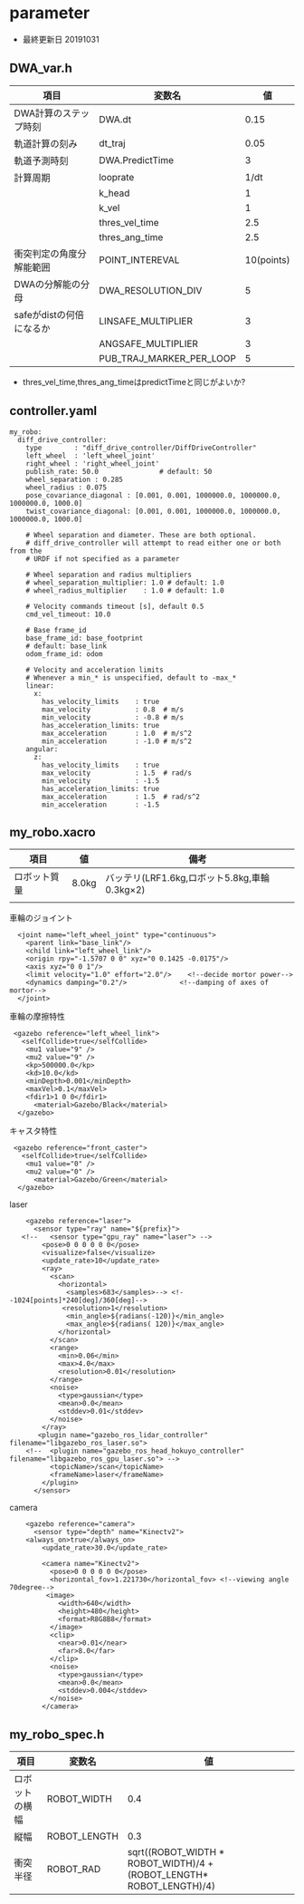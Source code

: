 # parameter
- 最終更新日 20191031
## DWA_var.h
|項目                   |変数名         |値     |
|---                    |---            |---    |
|DWA計算のステップ時刻  |DWA.dt         |0.15   |
|軌道計算の刻み         |dt_traj        |0.05    |
|軌道予測時刻           |DWA.PredictTime|3      |
|計算周期               |looprate       |1/dt   |
|                       |k_head         |1      |
|                       |k_vel          |1      |
|                       |thres_vel_time      |2.5  |
|                       |thres_ang_time      |2.5   |
|衝突判定の角度分解能範囲     |POINT_INTEREVAL   |10(points)|
|DWAの分解能の分母            |DWA_RESOLUTION_DIV|5|
|safeがdistの何倍になるか            |LINSAFE_MULTIPLIER|3|
|                                    |ANGSAFE_MULTIPLIER|3|
|                                    |PUB_TRAJ_MARKER_PER_LOOP|5|


- thres_vel_time,thres_ang_timeはpredictTimeと同じがよいか?


## controller.yaml
```
my_robo:
  diff_drive_controller:
    type        : "diff_drive_controller/DiffDriveController"
    left_wheel  : 'left_wheel_joint'
    right_wheel : 'right_wheel_joint'
    publish_rate: 50.0               # default: 50
    wheel_separation : 0.285
    wheel_radius : 0.075
    pose_covariance_diagonal : [0.001, 0.001, 1000000.0, 1000000.0, 1000000.0, 1000.0]
    twist_covariance_diagonal: [0.001, 0.001, 1000000.0, 1000000.0, 1000000.0, 1000.0]

    # Wheel separation and diameter. These are both optional.
    # diff_drive_controller will attempt to read either one or both from the
    # URDF if not specified as a parameter

    # Wheel separation and radius multipliers
    # wheel_separation_multiplier: 1.0 # default: 1.0
    # wheel_radius_multiplier    : 1.0 # default: 1.0

    # Velocity commands timeout [s], default 0.5
    cmd_vel_timeout: 10.0

    # Base frame_id
    base_frame_id: base_footprint
    # default: base_link
    odom_frame_id: odom

    # Velocity and acceleration limits
    # Whenever a min_* is unspecified, default to -max_*
    linear:
      x:
        has_velocity_limits    : true
        max_velocity           : 0.8  # m/s
        min_velocity           : -0.8 # m/s
        has_acceleration_limits: true
        max_acceleration       : 1.0  # m/s^2
        min_acceleration       : -1.0 # m/s^2
    angular:
      z:
        has_velocity_limits    : true
        max_velocity           : 1.5  # rad/s
        min_velocity           : -1.5
        has_acceleration_limits: true
        max_acceleration       : 1.5  # rad/s^2
        min_acceleration       : -1.5
```

## my_robo.xacro
|項目                   |値     |備考|
|---                    |------ |---|
|ロボット質量           |8.0kg  | バッテリ(LRF1.6kg,ロボット5.8kg,車輪0.3kg×2)|
|                       |       ||

車輪のジョイント
```
  <joint name="left_wheel_joint" type="continuous">
    <parent link="base_link"/>
    <child link="left_wheel_link"/>
    <origin rpy="-1.5707 0 0" xyz="0 0.1425 -0.0175"/>
    <axis xyz="0 0 1"/>
    <limit velocity="1.0" effort="2.0"/>	<!--decide mortor power-->
    <dynamics damping="0.2"/>             <!--damping of axes of mortor-->
  </joint>
```

車輪の摩擦特性
```
 <gazebo reference="left_wheel_link">
   <selfCollide>true</selfCollide>
    <mu1 value="9" />
    <mu2 value="9" />
    <kp>500000.0</kp>
    <kd>10.0</kd>
    <minDepth>0.001</minDepth>
    <maxVel>0.1</maxVel>
    <fdir1>1 0 0</fdir1>
      <material>Gazebo/Black</material>
  </gazebo>
```

キャスタ特性
```
 <gazebo reference="front_caster">
   <selfCollide>true</selfCollide>
    <mu1 value="0" />
    <mu2 value="0" />
      <material>Gazebo/Green</material>
  </gazebo>
```

laser
```
    <gazebo reference="laser">
      <sensor type="ray" name="${prefix}">
   <!--   <sensor type="gpu_ray" name="laser"> -->
        <pose>0 0 0 0 0 0</pose>
        <visualize>false</visualize>
        <update_rate>10</update_rate>
        <ray>
          <scan>
            <horizontal>
              <samples>683</samples>--> <!--1024[points]*240[deg]/360[deg]-->
             <resolution>1</resolution>
              <min_angle>${radians(-120)}</min_angle>
              <max_angle>${radians( 120)}</max_angle>
            </horizontal>
          </scan>
          <range>
            <min>0.06</min>
            <max>4.0</max>
            <resolution>0.01</resolution>
          </range>
          <noise>
            <type>gaussian</type>
            <mean>0.0</mean>
            <stddev>0.01</stddev>
          </noise>
        </ray>
       <plugin name="gazebo_ros_lidar_controller" filename="libgazebo_ros_laser.so">
    <!--  <plugin name="gazebo_ros_head_hokuyo_controller" filename="libgazebo_ros_gpu_laser.so"> -->
          <topicName>/scan</topicName>
          <frameName>laser</frameName>
        </plugin>
      </sensor>
```

camera
```
    <gazebo reference="camera">
      <sensor type="depth" name="Kinectv2">
	<always_on>true</always_on>
        <update_rate>30.0</update_rate>

        <camera name="Kinectv2">
          <pose>0 0 0 0 0 0</pose>
          <horizontal_fov>1.221730</horizontal_fov> <!--viewing angle 70degree-->
         <image>
            <width>640</width>
            <height>480</height>
            <format>R8G8B8</format>
          </image>
          <clip>
            <near>0.01</near>
            <far>8.0</far>
          </clip>
          <noise>
            <type>gaussian</type>
            <mean>0.0</mean>
            <stddev>0.004</stddev> 
          </noise>
        </camera>
```

## my_robo_spec.h
|項目                   |変数名         |値     |
|---                    |---            |---    |
|ロボットの横幅         |ROBOT_WIDTH    |0.4  |
|縦幅                   |ROBOT_LENGTH   |0.3    |
|衝突半径 |ROBOT_RAD|sqrt((ROBOT_WIDTH * ROBOT_WIDTH)/4 + (ROBOT_LENGTH* ROBOT_LENGTH)/4)    |
